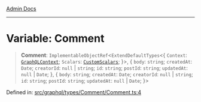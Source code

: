 [Admin Docs](/)

***

# Variable: Comment

> **Comment**: `ImplementableObjectRef`\<`ExtendDefaultTypes`\<\{ `Context`: [`GraphQLContext`](../../../../context/type-aliases/GraphQLContext.md); `Scalars`: [`CustomScalars`](../../../../scalars/type-aliases/CustomScalars.md); \}\>, \{ `body`: `string`; `createdAt`: `Date`; `creatorId`: `null` \| `string`; `id`: `string`; `postId`: `string`; `updatedAt`: `null` \| `Date`; \}, \{ `body`: `string`; `createdAt`: `Date`; `creatorId`: `null` \| `string`; `id`: `string`; `postId`: `string`; `updatedAt`: `null` \| `Date`; \}\>

Defined in: [src/graphql/types/Comment/Comment.ts:4](https://github.com/Sourya07/talawa-api/blob/4e4298c85a0d2c28affa824f2aab7ec32b5f3ac5/src/graphql/types/Comment/Comment.ts#L4)
